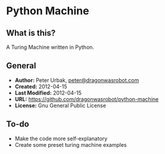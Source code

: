 Python Machine
======================

## What is this?
A Turing Machine written in Python.

## General

- **Author:** Peter Urbak, peter@dragonwasrobot.com
- **Created:** 2012-04-15
- **Last Modified:** 2012-04-15
- **URL:** https://github.com/dragonwasrobot/python-machine
- **License:** Gnu General Public License

## To-do

* Make the code more self-explanatory
* Create some preset turing machine examples